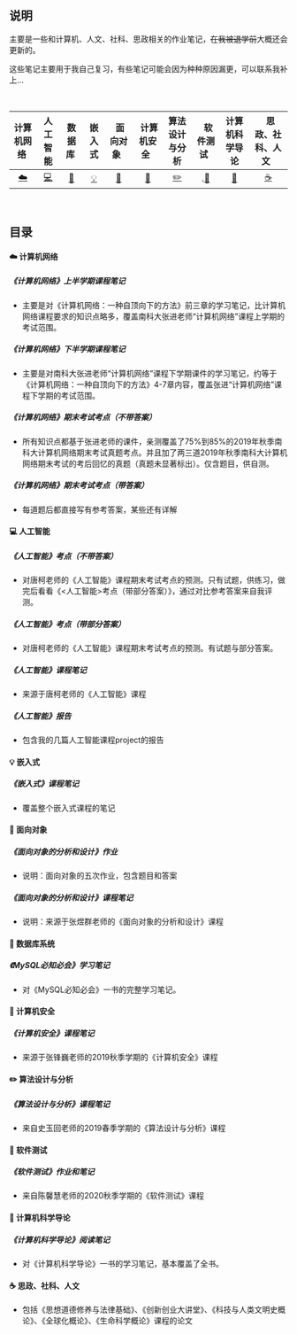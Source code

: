 ## 说明

主要是一些和计算机、人文、社科、思政相关的作业笔记，~~在我被退学前~~大概还会更新的。

这些笔记主要用于我自己复习，有些笔记可能会因为种种原因漏更，可以联系我补上...


<br>

| 计算机网络&nbsp; | 人工智能 | 数据库&nbsp;|嵌入式| &nbsp;面向对象&nbsp;&nbsp;|&nbsp;计算机安全&nbsp;&nbsp;|算法设计与分析| &nbsp;&nbsp;软件测试&nbsp;&nbsp; |计算机科学导论| &nbsp;&nbsp;思政、社科、人文&nbsp;&nbsp; |
| :---: | :----: | :---: | :----: | :----: | :----: | :----: | :----: | :----: | :----: |
| [:cloud:](#cloud-计算机网络) | [:computer:](#computer-人工智能) | [:floppy_disk:](#floppy_disk-数据库)| [:bulb:](#bulb-嵌入式) |[:art:](#art-面向对象)| [:wrench:](#wrench-计算机安全) |[:pencil2:](#pencil2-算法设计和分析)|.[:watermelon:](#watermelon-软件测试) |[:memo:](#memo-计算机科学导论)|[:coffee:](#coffee-思政社科人文)|

<br>

## 目录

#### :cloud: 计算机网络

##### 《计算机网络》上半学期课程笔记
- 主要是对《计算机网络：一种自顶向下的方法》前三章的学习笔记，比计算机网络课程要求的知识点略多，覆盖南科大张进老师“计算机网络”课程上学期的考试范围。

##### 《计算机网络》下半学期课程笔记
- 主要是对南科大张进老师“计算机网络”课程下学期课件的学习笔记，约等于《计算机网络：一种自顶向下的方法》4-7章内容，覆盖张进“计算机网络”课程下学期的考试范围。

##### 《计算机网络》期末考试考点（不带答案）
- 所有知识点都基于张进老师的课件，亲测覆盖了75%到85%的2019年秋季南科大计算机网络期末考试真题考点。并且加了两三道2019年秋季南科大计算机网络期末考试的考后回忆的真题（真题未显著标出）。仅含题目，供自测。

##### 《计算机网络》期末考试考点（带答案）

- 每道题后都直接写有参考答案，某些还有详解

#### :computer: 人工智能
##### 《人工智能》考点（不带答案）

- 对唐柯老师的《人工智能》课程期末考试考点的预测。只有试题，供练习，做完后看看《<人工智能>考点（带部分答案）》，通过对比参考答案来自我评测。

##### 《人工智能》考点（带部分答案）

- 对唐柯老师的《人工智能》课程期末考试考点的预测。有试题与部分答案。

##### 《人工智能》课程笔记
- 来源于唐柯老师的《人工智能》课程

##### 《人工智能》报告
- 包含我的几篇人工智能课程project的报告


#### :bulb: 嵌入式
##### 《嵌入式》课程笔记
- 覆盖整个嵌入式课程的笔记

#### :art: 面向对象
##### 《面向对象的分析和设计》作业  
- 说明：面向对象的五次作业，包含题目和答案  

##### 《面向对象的分析和设计》课程笔记
- 说明：来源于张煜群老师的《面向对象的分析和设计》课程

#### :floppy_disk: 数据库系统
##### 《MySQL必知必会》学习笔记
- 对《MySQL必知必会》一书的完整学习笔记。

#### :wrench: 计算机安全
##### 《计算机安全》课程笔记
- 来源于张锋巍老师的2019秋季学期的《计算机安全》课程

#### :pencil2: 算法设计与分析
##### 《算法设计与分析》课程笔记
- 来自史玉回老师的2019春季学期的《算法设计与分析》课程

#### :watermelon: 软件测试

##### 《软件测试》作业和笔记

- 来自陈馨慧老师的2020秋季学期的《软件测试》课程

#### :memo: 计算机科学导论

##### 《计算机科学导论》阅读笔记

- 对《计算机科学导论》一书的学习笔记，基本覆盖了全书。

#### :coffee: 思政、社科、人文
- 包括《思想道德修养与法律基础》、《创新创业大讲堂》、《科技与人类文明史概论》、《全球化概论》、《生命科学概论》课程的论文